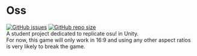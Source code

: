 # Oss
[![GitHub issues](https://img.shields.io/github/issues-raw/palapapa/Oss?color=red&style=for-the-badge)](https://github.com/palapapa/Oss/issues)
[![GitHub repo size](https://img.shields.io/github/repo-size/palapapa/Oss?style=for-the-badge)](https://github.com/palapapa/Oss) <br>
A student project dedicated to replicate osu! in Unity. <br>
For now, this game will only work in 16:9 and using any other aspect ratios is very likely to break the game.
